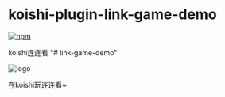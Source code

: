 # koishi-plugin-link-game-demo

[![npm](https://img.shields.io/npm/v/koishi-plugin-link-game-demo?style=flat-square)](https://www.npmjs.com/package/koishi-plugin-fei-linkgame)

koishi连连看
"# link-game-demo" 

![logo](https://github.com/WhySoRed/link-game-demo/assets/151643237/3c81c1e3-e6a6-40f5-800d-bf2c9c51bbc0)

在koishi玩连连看~
